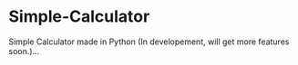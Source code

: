 # Simple-Calculator
Simple Calculator made in Python (In developement, will get more features soon.)...
